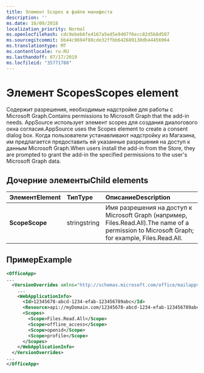 ```yaml
---
title: Элемент Scopes в файле манифеста
description: ''
ms.date: 10/09/2018
localization_priority: Normal
ms.openlocfilehash: cdc9ebeb6fe4167a5ed5e9407f6ecc82d5b8d507
ms.sourcegitcommit: bb44c9694f88cde32ffbb642689130db44456964
ms.translationtype: MT
ms.contentlocale: ru-RU
ms.lasthandoff: 07/17/2019
ms.locfileid: "35771788"
---
```

# <a name="scopes-element"></a><span data-ttu-id="ae03a-102">Элемент Scopes</span><span class="sxs-lookup"><span data-stu-id="ae03a-102">Scopes element</span></span>

<span data-ttu-id="ae03a-103">Содержит разрешения, необходимые надстройке для работы с Microsoft Graph.</span><span class="sxs-lookup"><span data-stu-id="ae03a-103">Contains permissions to Microsoft Graph that the add-in needs.</span></span> <span data-ttu-id="ae03a-104">AppSource использует элемент scopes для создания диалогового окна согласия.</span><span class="sxs-lookup"><span data-stu-id="ae03a-104">AppSource uses the Scopes element to create a consent dialog box.</span></span> <span data-ttu-id="ae03a-105">Когда пользователи устанавливают надстройку из Магазина, им предлагается предоставить ей указанные разрешения на доступ к данным Microsoft Graph.</span><span class="sxs-lookup"><span data-stu-id="ae03a-105">When users install the add-in from the Store, they are prompted to grant the add-in the specified permissions to the user's Microsoft Graph data.</span></span>

## <a name="child-elements"></a><span data-ttu-id="ae03a-106">Дочерние элементы</span><span class="sxs-lookup"><span data-stu-id="ae03a-106">Child elements</span></span>

|  <span data-ttu-id="ae03a-107">Элемент</span><span class="sxs-lookup"><span data-stu-id="ae03a-107">Element</span></span> |  <span data-ttu-id="ae03a-108">Тип</span><span class="sxs-lookup"><span data-stu-id="ae03a-108">Type</span></span>  |  <span data-ttu-id="ae03a-109">Описание</span><span class="sxs-lookup"><span data-stu-id="ae03a-109">Description</span></span>  |
|:-----|:-----|:-----|
|  <span data-ttu-id="ae03a-110">**Scope**</span><span class="sxs-lookup"><span data-stu-id="ae03a-110">**Scope**</span></span>                |  <span data-ttu-id="ae03a-111">string</span><span class="sxs-lookup"><span data-stu-id="ae03a-111">string</span></span>     |   <span data-ttu-id="ae03a-112">Имя разрешения на доступ к Microsoft Graph (например, Files.Read.All).</span><span class="sxs-lookup"><span data-stu-id="ae03a-112">The name of a permission to Microsoft Graph; for example, Files.Read.All.</span></span> |

## <a name="example"></a><span data-ttu-id="ae03a-113">Пример</span><span class="sxs-lookup"><span data-stu-id="ae03a-113">Example</span></span>

```xml
<OfficeApp>
...
  <VersionOverrides xmlns="http://schemas.microsoft.com/office/mailappversionoverrides" xsi:type="VersionOverridesV1_0">
    ...
    <WebApplicationInfo>
      <Id>12345678-abcd-1234-efab-123456789abc</Id>
      <Resource>api://myDomain.com/12345678-abcd-1234-efab-123456789abc<Resource>
      <Scopes>
        <Scope>Files.Read.All</Scope>
        <Scope>offline_access</Scope>
        <Scope>openid</Scope>
        <Scope>profile</Scope>
      </Scopes>
    </WebApplicationInfo>
  </VersionOverrides>
...
</OfficeApp>
```

